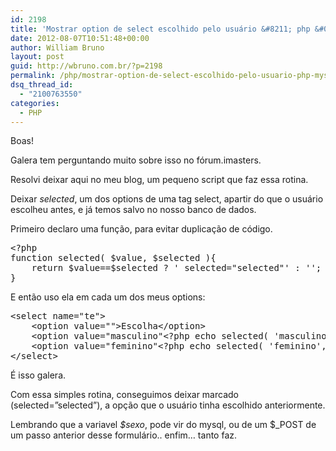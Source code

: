 ```yaml
---
id: 2198
title: 'Mostrar option de select escolhido pelo usuário &#8211; php &#038; mysql'
date: 2012-08-07T10:51:48+00:00
author: William Bruno
layout: post
guid: http://wbruno.com.br/?p=2198
permalink: /php/mostrar-option-de-select-escolhido-pelo-usuario-php-mysql/
dsq_thread_id:
  - "2100763550"
categories:
  - PHP
---
```

Boas!

Galera tem perguntando muito sobre isso no fórum.imasters.
  
Resolvi deixar aqui no meu blog, um pequeno script que faz essa rotina.

Deixar <var>selected</var>, um dos options de uma tag select, apartir do que o usuário escolheu antes, e já temos salvo no nosso banco de dados.

Primeiro declaro uma função, para evitar duplicação de código.

<pre name="code" class="php">&lt;?php
function selected( $value, $selected ){
    return $value==$selected ? ' selected="selected"' : '';
}
</pre>

E então uso ela em cada um dos meus options:

<pre name="code" class="html">&lt;select name="te">
    &lt;option value="">Escolha&lt;/option>
    &lt;option value="masculino"&lt;?php echo selected( 'masculino', $sexo ); ?>>Masculino&lt;/option>
    &lt;option value="feminino"&lt;?php echo selected( 'feminino', $sexo ); ?>>Feminino&lt;/option>
&lt;/select>
</pre>

É isso galera.
  
Com essa simples rotina, conseguimos deixar marcado (selected=&#8221;selected&#8221;), a opção que o usuário tinha escolhido anteriormente.

Lembrando que a variavel <var>$sexo</var>, pode vir do mysql, ou de um $_POST de um passo anterior desse formulário.. enfim&#8230; tanto faz.